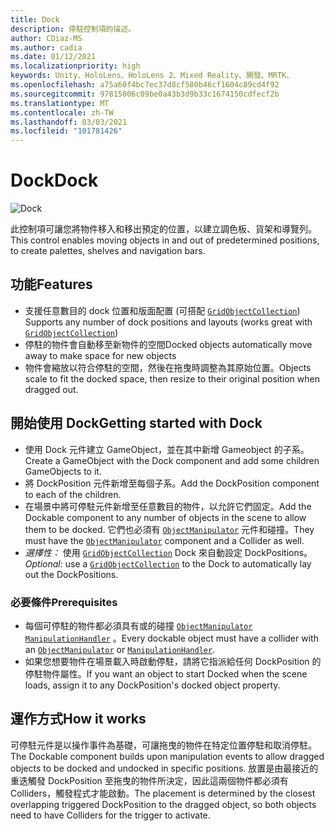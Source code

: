 ```yaml
---
title: Dock
description: 停駐控制項的描述。
author: CDiaz-MS
ms.author: cadia
ms.date: 01/12/2021
ms.localizationpriority: high
keywords: Unity、HoloLens、HoloLens 2、Mixed Reality、開發、MRTK、
ms.openlocfilehash: a75a60f4bc7ec37d8cf580b46cf1604c89cd4f92
ms.sourcegitcommit: 97815006c09be0a43b3d9b33c1674150cdfecf2b
ms.translationtype: MT
ms.contentlocale: zh-TW
ms.lasthandoff: 03/03/2021
ms.locfileid: "101781426"
---
```

# <a name="dock"></a><span data-ttu-id="c0830-104">Dock</span><span class="sxs-lookup"><span data-stu-id="c0830-104">Dock</span></span>

![Dock](../images/dock/MRTK_UX_Dock_Main.png)

<span data-ttu-id="c0830-106">此控制項可讓您將物件移入和移出預定的位置，以建立調色板、貨架和導覽列。</span><span class="sxs-lookup"><span data-stu-id="c0830-106">This control enables moving objects in and out of predetermined positions, to create palettes, shelves and navigation bars.</span></span>

## <a name="features"></a><span data-ttu-id="c0830-107">功能</span><span class="sxs-lookup"><span data-stu-id="c0830-107">Features</span></span>

- <span data-ttu-id="c0830-108">支援任意數目的 dock 位置和版面配置 (可搭配 [`GridObjectCollection`](xref:Microsoft.MixedReality.Toolkit.Utilities.GridObjectCollection)) </span><span class="sxs-lookup"><span data-stu-id="c0830-108">Supports any number of dock positions and layouts (works great with [`GridObjectCollection`](xref:Microsoft.MixedReality.Toolkit.Utilities.GridObjectCollection))</span></span>
- <span data-ttu-id="c0830-109">停駐的物件會自動移至新物件的空間</span><span class="sxs-lookup"><span data-stu-id="c0830-109">Docked objects automatically move away to make space for new objects</span></span>
- <span data-ttu-id="c0830-110">物件會縮放以符合停駐的空間，然後在拖曳時調整為其原始位置。</span><span class="sxs-lookup"><span data-stu-id="c0830-110">Objects scale to fit the docked space, then resize to their original position when dragged out.</span></span>

## <a name="getting-started-with-dock"></a><span data-ttu-id="c0830-111">開始使用 Dock</span><span class="sxs-lookup"><span data-stu-id="c0830-111">Getting started with Dock</span></span>

- <span data-ttu-id="c0830-112">使用 Dock 元件建立 GameObject，並在其中新增 Gameobject 的子系。</span><span class="sxs-lookup"><span data-stu-id="c0830-112">Create a GameObject with the Dock component and add some children GameObjects to it.</span></span>
- <span data-ttu-id="c0830-113">將 DockPosition 元件新增至每個子系。</span><span class="sxs-lookup"><span data-stu-id="c0830-113">Add the DockPosition component to each of the children.</span></span>
- <span data-ttu-id="c0830-114">在場景中將可停駐元件新增至任意數目的物件，以允許它們固定。</span><span class="sxs-lookup"><span data-stu-id="c0830-114">Add the Dockable component to any number of objects in the scene to allow them to be docked.</span></span> <span data-ttu-id="c0830-115">它們也必須有 [`ObjectManipulator`](xref:Microsoft.MixedReality.Toolkit.UI.ObjectManipulator) 元件和碰撞。</span><span class="sxs-lookup"><span data-stu-id="c0830-115">They must have the [`ObjectManipulator`](xref:Microsoft.MixedReality.Toolkit.UI.ObjectManipulator) component and a Collider as well.</span></span>
- <span data-ttu-id="c0830-116">*選擇性：* 使用 [`GridObjectCollection`](xref:Microsoft.MixedReality.Toolkit.Utilities.GridObjectCollection) Dock 來自動設定 DockPositions。</span><span class="sxs-lookup"><span data-stu-id="c0830-116">*Optional:* use a [`GridObjectCollection`](xref:Microsoft.MixedReality.Toolkit.Utilities.GridObjectCollection) to the Dock to automatically lay out the DockPositions.</span></span>

### <a name="prerequisites"></a><span data-ttu-id="c0830-117">必要條件</span><span class="sxs-lookup"><span data-stu-id="c0830-117">Prerequisites</span></span>

- <span data-ttu-id="c0830-118">每個可停駐的物件都必須具有或的碰撞 [`ObjectManipulator`](xref:Microsoft.MixedReality.Toolkit.UI.ObjectManipulator) [`ManipulationHandler`](xref:Microsoft.MixedReality.Toolkit.UI.ManipulationHandler) 。</span><span class="sxs-lookup"><span data-stu-id="c0830-118">Every dockable object must have a collider with an [`ObjectManipulator`](xref:Microsoft.MixedReality.Toolkit.UI.ObjectManipulator) or [`ManipulationHandler`](xref:Microsoft.MixedReality.Toolkit.UI.ManipulationHandler).</span></span>
- <span data-ttu-id="c0830-119">如果您想要物件在場景載入時啟動停駐，請將它指派給任何 DockPosition 的停駐物件屬性。</span><span class="sxs-lookup"><span data-stu-id="c0830-119">If you want an object to start Docked when the scene loads, assign it to any DockPosition's docked object property.</span></span>

## <a name="how-it-works"></a><span data-ttu-id="c0830-120">運作方式</span><span class="sxs-lookup"><span data-stu-id="c0830-120">How it works</span></span>

<span data-ttu-id="c0830-121">可停駐元件是以操作事件為基礎，可讓拖曳的物件在特定位置停駐和取消停駐。</span><span class="sxs-lookup"><span data-stu-id="c0830-121">The Dockable component builds upon manipulation events to allow dragged objects to be docked and undocked in specific positions.</span></span> <span data-ttu-id="c0830-122">放置是由最接近的重迭觸發 DockPosition 至拖曳的物件所決定，因此這兩個物件都必須有 Colliders，觸發程式才能啟動。</span><span class="sxs-lookup"><span data-stu-id="c0830-122">The placement is determined by the closest overlapping triggered DockPosition to the dragged object, so both objects need to have Colliders for the trigger to activate.</span></span>
